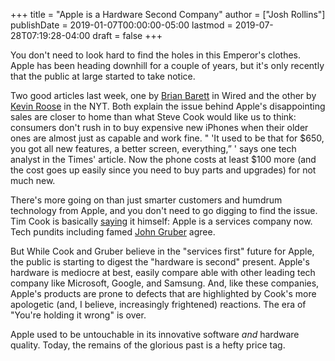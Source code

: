 +++
title = "Apple is a Hardware Second Company"
author = ["Josh Rollins"]
publishDate = 2019-01-07T00:00:00-05:00
lastmod = 2019-07-28T07:19:28-04:00
draft = false
+++

You don't need to look hard to find the holes in this Emperor's clothes. Apple has been heading downhill for a couple of years, but it's only recently that the public at large started to take notice.

<!--more-->

Two good articles last week, one by [Brian Barett](https://www.wired.com/story/silver-lining-apples-very-bad-iphone-news/) in Wired and the other by [Kevin Roose](https://www.nytimes.com/2019/01/05/technology/apple-iphone-replacement-mom.html) in the NYT. Both explain the issue behind Apple's disappointing sales are closer to home than what Steve Cook would like us to think: consumers don't rush in to buy expensive new iPhones when their older ones are almost just as capable and work fine. " 'It used to be that for $650, you got all new features, a better screen, everything,” ' says one tech analyst in the Times' article. Now the phone costs at least $100 more (and the cost goes up easily since you need to buy parts and upgrades) for not much new.

There's more going on than just smarter customers and humdrum technology from Apple, and you don't need to go digging to find the issue. Tim Cook is basically [saying](https://www.apple.com/newsroom/2019/01/letter-from-tim-cook-to-apple-investors/) it himself: Apple is a services company now. Tech pundits including famed [John Gruber](https://daringfireball.net/2019/01/apples%5Fterrible%5Fno%5Fgood%5Fvery%5Fbad%5Fearnings%5Fwarning) agree.

But While Cook and Gruber believe in the "services first" future for Apple, the public is starting to digest the "hardware is second" present. Apple's hardware is mediocre at best, easily compare able with other leading tech company like Microsoft, Google, and Samsung. And, like these companies, Apple's products are prone to defects that are highlighted by Cook's more apologetic (and, I believe, increasingly frightened) reactions. The era of "You're holding it wrong" is over.

Apple used to be untouchable in its innovative software _and_ hardware quality. Today, the remains of the glorious past is a hefty price tag.